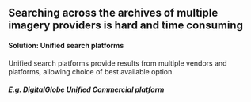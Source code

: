 ## Searching across the archives of multiple imagery providers is hard and time consuming

#### Solution: Unified search platforms
Unified search platforms provide results from multiple vendors and platforms, allowing choice of best available option.
##### E.g. DigitalGlobe Unified Commercial platform

